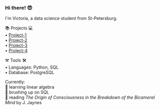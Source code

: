 ### Hi there! 😎

I'm Victoria, a data science student from St-Petersburg.

📚 Projects 💻 \
• [Project-1](https://github.com/tori938/PROJECT-1) \
• [Project-2](https://github.com/tori938/PROJECT-2) \
• [Project-3](https://github.com/tori938/PROJECT-3) \
• [Project-4](https://github.com/tori938/PROJECT-4)

⚒️ Tools 🛠️ \
• Languages: Python, SQL \
• Database: PostgreSQL

Currently: \
📝 learning linear algebra \
🤔 brushing up on SQL \
📖 reading _The Origin of Consciousness in the Breakdown of the Bicameral Mind_ by J. Jaynes

<!--
**tori938/tori938** is a ✨ _special_ ✨ repository because its `README.md` (this file) appears on your GitHub profile.
